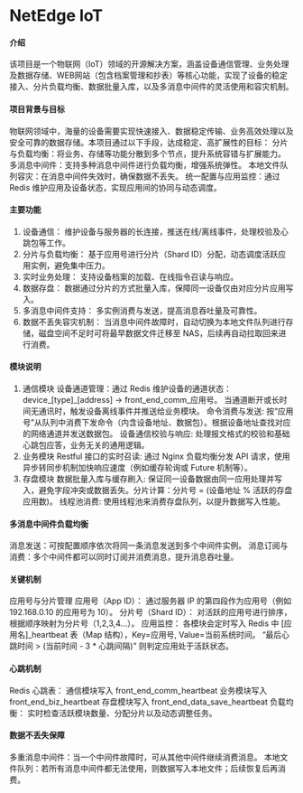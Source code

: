 # NetEdge IoT

#### 介绍
该项目是一个物联网（IoT）领域的开源解决方案，涵盖设备通信管理、业务处理及数据存储、WEB网站（包含档案管理和抄表）等核心功能，实现了设备的稳定接入、分片负载均衡、数据批量入库，以及多消息中间件的灵活使用和容灾机制。

#### 项目背景与目标
物联网领域中，海量的设备需要实现快速接入、数据稳定传输、业务高效处理以及安全可靠的数据存储。本项目通过以下手段，达成稳定、高扩展性的目标：
分片与负载均衡：将业务、存储等功能分散到多个节点，提升系统容错与扩展能力。
多消息中间件：支持多种消息中间件进行负载均衡，增强系统弹性。
本地文件队列容灾：在消息中间件失效时，确保数据不丢失。
统一配置与应用监控：通过 Redis 维护应用及设备状态，实现应用间的协同与动态调度。


#### 主要功能
1. 设备通信：
维护设备与服务器的长连接，推送在线/离线事件，处理校验及心跳包等工作。
2. 分片与负载均衡：
基于应用号进行分片（Shard ID）分配，动态调度活跃应用实例，避免集中压力。
3. 实时业务处理：
支持设备档案的加载、在线指令召读与响应。
4. 数据存盘：
数据通过分片的方式批量入库，保障同一设备仅由对应分片应用写入。
5. 多消息中间件支持：
多实例消费与发送，提高消息吞吐量及可靠性。
6. 数据不丢失容灾机制：
当消息中间件故障时，自动切换为本地文件队列进行存储，磁盘空间不足时可将最早数据文件迁移至 NAS，后续再自动拉取回来进行消费。

#### 模块说明
1. 通信模块
设备通道管理：通过 Redis 维护设备的通道状态：device_[type]_[address] -> front_end_comm_应用号。
当通道断开或长时间无通讯时，触发设备离线事件并推送给业务模块。
命令消费与发送: 按“应用号”从队列中消费下发命令（内含设备地址、数据包）。根据设备地址查找对应的网络通道并发送数据包。
设备通信校验与响应: 处理报文格式的校验和基础心跳包应答，业务无关的通用逻辑。
2. 业务模块
Restful 接口的实时召读: 通过 Nginx 负载均衡分发 API 请求，使用异步转同步机制加快响应速度（例如缓存轮询或 Future 机制等）。
3. 存盘模块
数据批量入库与缓存刷入: 保证同一设备数据由同一应用处理并写入，避免字段冲突或数据丢失。分片计算：分片号 = (设备地址 % 活跃的存盘应用数)。
线程池消费: 使用线程池来消费存盘队列，以提升数据写入性能。

#### 多消息中间件负载均衡
消息发送：可按配置顺序依次将同一条消息发送到多个中间件实例。
消息订阅与消费：多个中间件都可以同时订阅并消费消息，提升消息吞吐量。

#### 关键机制
应用号与分片管理
应用号（App ID）：
通过服务器 IP 的第四段作为应用号（例如 192.168.0.10 的应用号为 10）。
分片号（Shard ID）：
对活跃的应用号进行排序，根据顺序映射为分片号（1,2,3,4...）。
应用监控：
各模块会定时写入 Redis 中 [应用名]_heartbeat 表（Map 结构），Key=应用号, Value=当前系统时间。
“最后心跳时间 > (当前时间 - 3 * 心跳间隔)” 则判定应用处于活跃状态。


#### 心跳机制
Redis 心跳表：
通信模块写入 front_end_comm_heartbeat
业务模块写入 front_end_biz_heartbeat
存盘模块写入 front_end_data_save_heartbeat
负载均衡：
实时检查活跃模块数量、分配分片以及动态调整任务。

#### 数据不丢失保障
多重消息中间件：当一个中间件故障时，可从其他中间件继续消费消息。
本地文件队列：若所有消息中间件都无法使用，则数据写入本地文件；后续恢复后再消费。
